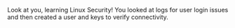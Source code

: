 Look at you, learning Linux Security!
You looked at logs for user login issues and then created a user and keys to verify connectivity.